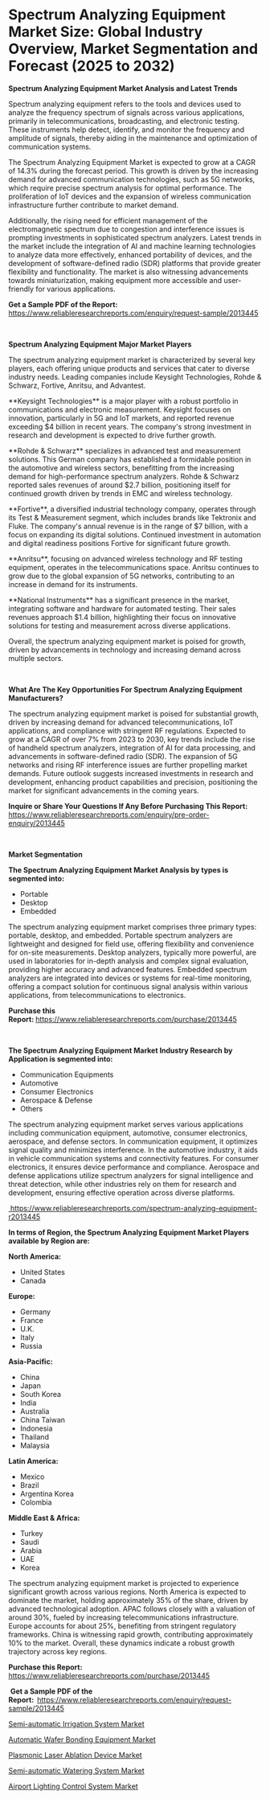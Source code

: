 <p><h1>Spectrum Analyzing Equipment Market Size: Global Industry Overview, Market Segmentation and Forecast (2025 to 2032)</h1></p><p><strong>Spectrum Analyzing Equipment Market Analysis and Latest Trends</strong></p>
<p><p>Spectrum analyzing equipment refers to the tools and devices used to analyze the frequency spectrum of signals across various applications, primarily in telecommunications, broadcasting, and electronic testing. These instruments help detect, identify, and monitor the frequency and amplitude of signals, thereby aiding in the maintenance and optimization of communication systems.</p><p>The Spectrum Analyzing Equipment Market is expected to grow at a CAGR of 14.3% during the forecast period. This growth is driven by the increasing demand for advanced communication technologies, such as 5G networks, which require precise spectrum analysis for optimal performance. The proliferation of IoT devices and the expansion of wireless communication infrastructure further contribute to market demand. </p><p>Additionally, the rising need for efficient management of the electromagnetic spectrum due to congestion and interference issues is prompting investments in sophisticated spectrum analyzers. Latest trends in the market include the integration of AI and machine learning technologies to analyze data more effectively, enhanced portability of devices, and the development of software-defined radio (SDR) platforms that provide greater flexibility and functionality. The market is also witnessing advancements towards miniaturization, making equipment more accessible and user-friendly for various applications.</p></p>
<p><strong>Get a Sample PDF of the Report:&nbsp;</strong> <a href="https://www.reliableresearchreports.com/enquiry/request-sample/2013445?utm_campaign=31&utm_medium=2&utm_source=Github&utm_content=ia&utm_term=02032025&utm_id=spectrum-analyzing-equipment">https://www.reliableresearchreports.com/enquiry/request-sample/2013445</a></p>
<p>&nbsp;</p>
<p><strong>Spectrum Analyzing Equipment Major Market Players</strong></p>
<p><p>The spectrum analyzing equipment market is characterized by several key players, each offering unique products and services that cater to diverse industry needs. Leading companies include Keysight Technologies, Rohde & Schwarz, Fortive, Anritsu, and Advantest.</p><p>**Keysight Technologies** is a major player with a robust portfolio in communications and electronic measurement. Keysight focuses on innovation, particularly in 5G and IoT markets, and reported revenue exceeding $4 billion in recent years. The company's strong investment in research and development is expected to drive further growth.</p><p>**Rohde & Schwarz** specializes in advanced test and measurement solutions. This German company has established a formidable position in the automotive and wireless sectors, benefitting from the increasing demand for high-performance spectrum analyzers. Rohde & Schwarz reported sales revenues of around $2.7 billion, positioning itself for continued growth driven by trends in EMC and wireless technology.</p><p>**Fortive**, a diversified industrial technology company, operates through its Test & Measurement segment, which includes brands like Tektronix and Fluke. The company's annual revenue is in the range of $7 billion, with a focus on expanding its digital solutions. Continued investment in automation and digital readiness positions Fortive for significant future growth.</p><p>**Anritsu**, focusing on advanced wireless technology and RF testing equipment, operates in the telecommunications space. Anritsu continues to grow due to the global expansion of 5G networks, contributing to an increase in demand for its instruments.</p><p>**National Instruments** has a significant presence in the market, integrating software and hardware for automated testing. Their sales revenues approach $1.4 billion, highlighting their focus on innovative solutions for testing and measurement across diverse applications.</p><p>Overall, the spectrum analyzing equipment market is poised for growth, driven by advancements in technology and increasing demand across multiple sectors.</p></p>
<p>&nbsp;</p>
<p><strong>What Are The Key Opportunities For Spectrum Analyzing Equipment Manufacturers?</strong></p>
<p><p>The spectrum analyzing equipment market is poised for substantial growth, driven by increasing demand for advanced telecommunications, IoT applications, and compliance with stringent RF regulations. Expected to grow at a CAGR of over 7% from 2023 to 2030, key trends include the rise of handheld spectrum analyzers, integration of AI for data processing, and advancements in software-defined radio (SDR). The expansion of 5G networks and rising RF interference issues are further propelling market demands. Future outlook suggests increased investments in research and development, enhancing product capabilities and precision, positioning the market for significant advancements in the coming years.</p></p>
<p><strong>Inquire or Share Your Questions If Any Before Purchasing This Report:</strong> <a href="https://www.reliableresearchreports.com/enquiry/pre-order-enquiry/2013445?utm_campaign=31&utm_medium=2&utm_source=Github&utm_content=ia&utm_term=02032025&utm_id=spectrum-analyzing-equipment">https://www.reliableresearchreports.com/enquiry/pre-order-enquiry/2013445</a></p>
<p>&nbsp;</p>
<p><strong>Market Segmentation</strong></p>
<p><strong>The Spectrum Analyzing Equipment Market Analysis by types is segmented into:</strong></p>
<p><ul><li>Portable</li><li>Desktop</li><li>Embedded</li></ul></p>
<p><p>The spectrum analyzing equipment market comprises three primary types: portable, desktop, and embedded. Portable spectrum analyzers are lightweight and designed for field use, offering flexibility and convenience for on-site measurements. Desktop analyzers, typically more powerful, are used in laboratories for in-depth analysis and complex signal evaluation, providing higher accuracy and advanced features. Embedded spectrum analyzers are integrated into devices or systems for real-time monitoring, offering a compact solution for continuous signal analysis within various applications, from telecommunications to electronics.</p></p>
<p><strong>Purchase this Report:&nbsp;</strong><a href="https://www.reliableresearchreports.com/purchase/2013445?utm_campaign=31&utm_medium=2&utm_source=Github&utm_content=ia&utm_term=02032025&utm_id=spectrum-analyzing-equipment">https://www.reliableresearchreports.com/purchase/2013445</a></p>
<p>&nbsp;</p>
<p><strong>The Spectrum Analyzing Equipment Market Industry Research by Application is segmented into:</strong></p>
<p><ul><li>Communication Equipments</li><li>Automotive</li><li>Consumer Electronics</li><li>Aerospace & Defense</li><li>Others</li></ul></p>
<p><p>The spectrum analyzing equipment market serves various applications including communication equipment, automotive, consumer electronics, aerospace, and defense sectors. In communication equipment, it optimizes signal quality and minimizes interference. In the automotive industry, it aids in vehicle communication systems and connectivity features. For consumer electronics, it ensures device performance and compliance. Aerospace and defense applications utilize spectrum analyzers for signal intelligence and threat detection, while other industries rely on them for research and development, ensuring effective operation across diverse platforms.</p></p>
<p><a href="https://www.reliableresearchreports.com/spectrum-analyzing-equipment-r2013445?utm_campaign=31&utm_medium=2&utm_source=Github&utm_content=ia&utm_term=02032025&utm_id=spectrum-analyzing-equipment">&nbsp;https://www.reliableresearchreports.com/spectrum-analyzing-equipment-r2013445</a></p>
<p><strong>In terms of Region, the Spectrum Analyzing Equipment Market Players available by Region are:</strong></p>
<p>
    <p> <strong> North America: </strong>
        <ul>
            <li>United States</li>
            <li>Canada</li>
        </ul>
        </p> 
    <p> <strong> Europe: </strong>
        <ul>
            <li>Germany</li>
            <li>France</li>
            <li>U.K.</li>
            <li>Italy</li>
            <li>Russia</li>
        </ul>
        </p> 
    <p> <strong> Asia-Pacific: </strong>
        <ul>
            <li>China</li>
            <li>Japan</li>
            <li>South Korea</li>
            <li>India</li>
            <li>Australia</li>
            <li>China Taiwan</li>
            <li>Indonesia</li>
            <li>Thailand</li>
            <li>Malaysia</li>
        </ul>
        </p> 
    <p> <strong> Latin America: </strong>
        <ul>
            <li>Mexico</li>
            <li>Brazil</li>
            <li>Argentina Korea</li>
            <li>Colombia</li>
        </ul>
        </p> 
    <p> <strong> Middle East & Africa: </strong>
        <ul>
            <li>Turkey</li>
            <li>Saudi</li>
            <li>Arabia</li>
            <li>UAE</li>
            <li>Korea</li>
        </ul>
    </p>
    </p>
<p><p>The spectrum analyzing equipment market is projected to experience significant growth across various regions. North America is expected to dominate the market, holding approximately 35% of the share, driven by advanced technological adoption. APAC follows closely with a valuation of around 30%, fueled by increasing telecommunications infrastructure. Europe accounts for about 25%, benefiting from stringent regulatory frameworks. China is witnessing rapid growth, contributing approximately 10% to the market. Overall, these dynamics indicate a robust growth trajectory across key regions.</p></p>
<p><strong>Purchase this Report: </strong><a href="https://www.reliableresearchreports.com/purchase/2013445?utm_campaign=31&utm_medium=2&utm_source=Github&utm_content=ia&utm_term=02032025&utm_id=spectrum-analyzing-equipment">https://www.reliableresearchreports.com/purchase/2013445</a></p>
<p>&nbsp;<strong>Get a Sample PDF of the Report:&nbsp;&nbsp;</strong><a href="https://www.reliableresearchreports.com/enquiry/request-sample/2013445?utm_campaign=31&utm_medium=2&utm_source=Github&utm_content=ia&utm_term=02032025&utm_id=spectrum-analyzing-equipment">https://www.reliableresearchreports.com/enquiry/request-sample/2013445</a></p>
<p><strong></strong></p>
<p><p><a href="https://github.com/saeiddaemo/Market-Research-Report-List-1/blob/main/semi-automatic-irrigation-system-market.md?utm_campaign=31&utm_medium=2&utm_source=Github&utm_content=ia&utm_term=02032025&utm_id=spectrum-analyzing-equipment">Semi-automatic Irrigation System Market</a></p><p><a href="https://github.com/salodipura00/Market-Research-Report-List-1/blob/main/automatic-wafer-bonding-equipment-market.md?utm_campaign=31&utm_medium=2&utm_source=Github&utm_content=ia&utm_term=02032025&utm_id=spectrum-analyzing-equipment">Automatic Wafer Bonding Equipment Market</a></p><p><a href="https://github.com/plawragarile/Market-Research-Report-List-1/blob/main/plasmonic-laser-ablation-device-market.md?utm_campaign=31&utm_medium=2&utm_source=Github&utm_content=ia&utm_term=02032025&utm_id=spectrum-analyzing-equipment">Plasmonic Laser Ablation Device Market</a></p><p><a href="https://github.com/supicweg/Market-Research-Report-List-1/blob/main/semi-automatic-watering-system-market.md?utm_campaign=31&utm_medium=2&utm_source=Github&utm_content=ia&utm_term=02032025&utm_id=spectrum-analyzing-equipment">Semi-automatic Watering System Market</a></p><p><a href="https://github.com/shopovdjondo/Market-Research-Report-List-1/blob/main/airport-lighting-control-system-market.md?utm_campaign=31&utm_medium=2&utm_source=Github&utm_content=ia&utm_term=02032025&utm_id=spectrum-analyzing-equipment">Airport Lighting Control System Market</a></p></p>